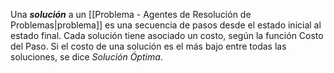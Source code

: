 Una ***solución*** a un [[Problema - Agentes de Resolución de Problemas|problema]] es una secuencia de pasos desde el estado inicial al estado final.
Cada solución tiene asociado un costo, según la función Costo del Paso. Si el costo de una solución es el más bajo entre todas las soluciones, se dice *Solución Óptima*.